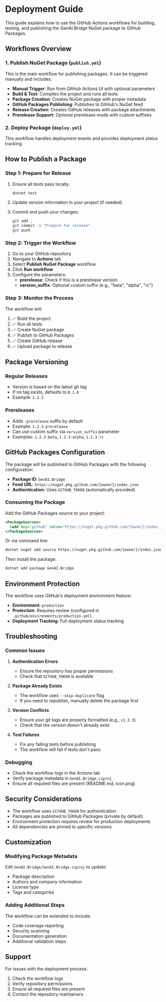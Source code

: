 # Deployment Guide

This guide explains how to use the GitHub Actions workflows for building, testing, and publishing the GenAI.Bridge NuGet package to GitHub Packages.

## Workflows Overview

### 1. Publish NuGet Package (`publish.yml`)

This is the main workflow for publishing packages. It can be triggered manually and includes:

- **Manual Trigger**: Run from GitHub Actions UI with optional parameters
- **Build & Test**: Compiles the project and runs all tests
- **Package Creation**: Creates NuGet package with proper metadata
- **GitHub Packages Publishing**: Publishes to GitHub's NuGet feed
- **Release Creation**: Creates GitHub releases with package attachments
- **Prerelease Support**: Optional prerelease mode with custom suffixes

### 2. Deploy Package (`deploy.yml`)

This workflow handles deployment events and provides deployment status tracking.

## How to Publish a Package

### Step 1: Prepare for Release

1. Ensure all tests pass locally:
   ```bash
   dotnet test
   ```

2. Update version information in your project (if needed)

3. Commit and push your changes:
   ```bash
   git add .
   git commit -m "Prepare for release"
   git push
   ```

### Step 2: Trigger the Workflow

1. Go to your GitHub repository
2. Navigate to **Actions** tab
3. Select **Publish NuGet Package** workflow
4. Click **Run workflow**
5. Configure the parameters:
   - **prerelease**: Check if this is a prerelease version
   - **version_suffix**: Optional custom suffix (e.g., "beta", "alpha", "rc")

### Step 3: Monitor the Process

The workflow will:
1. ✅ Build the project
2. ✅ Run all tests
3. ✅ Create NuGet package
4. ✅ Publish to GitHub Packages
5. ✅ Create GitHub release
6. ✅ Upload package to release

## Package Versioning

### Regular Releases
- Version is based on the latest git tag
- If no tag exists, defaults to `0.1.0`
- Example: `1.2.3`

### Prereleases
- Adds `-prerelease` suffix by default
- Example: `1.2.3-prerelease`
- Can use custom suffix via `version_suffix` parameter
- Examples: `1.2.3-beta`, `1.2.3-alpha`, `1.2.3-rc`

## GitHub Packages Configuration

The package will be published to GitHub Packages with the following configuration:

- **Package ID**: `GenAI.Bridge`
- **Feed URL**: `https://nuget.pkg.github.com/{owner}/index.json`
- **Authentication**: Uses `GITHUB_TOKEN` (automatically provided)

### Consuming the Package

Add the GitHub Packages source to your project:

```xml
<PackageSources>
  <add key="github" value="https://nuget.pkg.github.com/{owner}/index.json" />
</PackageSources>
```

Or via command line:
```bash
dotnet nuget add source https://nuget.pkg.github.com/{owner}/index.json --name github
```

Then install the package:
```bash
dotnet add package GenAI.Bridge
```

## Environment Protection

The workflow uses GitHub's deployment environment feature:

- **Environment**: `production`
- **Protection**: Requires review (configured in `.github/environments/production.yml`)
- **Deployment Tracking**: Full deployment status tracking

## Troubleshooting

### Common Issues

1. **Authentication Errors**
   - Ensure the repository has proper permissions
   - Check that `GITHUB_TOKEN` is available

2. **Package Already Exists**
   - The workflow uses `--skip-duplicate` flag
   - If you need to republish, manually delete the package first

3. **Version Conflicts**
   - Ensure your git tags are properly formatted (e.g., `v1.2.3`)
   - Check that the version doesn't already exist

4. **Test Failures**
   - Fix any failing tests before publishing
   - The workflow will fail if tests don't pass

### Debugging

- Check the workflow logs in the Actions tab
- Verify package metadata in `GenAI.Bridge.csproj`
- Ensure all required files are present (README.md, icon.png)

## Security Considerations

- The workflow uses `GITHUB_TOKEN` for authentication
- Packages are published to GitHub Packages (private by default)
- Environment protection requires review for production deployments
- All dependencies are pinned to specific versions

## Customization

### Modifying Package Metadata

Edit `GenAI.Bridge/GenAI.Bridge.csproj` to update:
- Package description
- Authors and company information
- License type
- Tags and categories

### Adding Additional Steps

The workflow can be extended to include:
- Code coverage reporting
- Security scanning
- Documentation generation
- Additional validation steps

## Support

For issues with the deployment process:
1. Check the workflow logs
2. Verify repository permissions
3. Ensure all required files are present
4. Contact the repository maintainers

